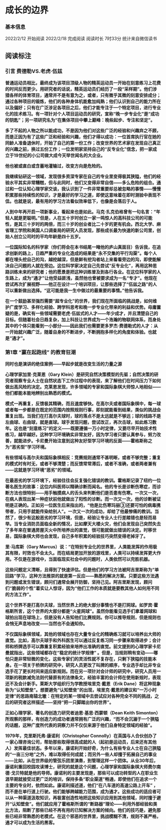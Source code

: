 # 成长的边界
### 基本信息
2022/2/12 开始阅读
2022/2/18 完成阅读
阅读时长 7时33分 统计来自微信读书

## 阅读标注

### 引言 费德勒VS.老虎·伍兹

**普通运动员相比，最终成为该项目顶级人物的精英运动员一开始在刻意练习上花费的时间反而更少。用研究者的话说，精英运动员们经历了一段“采样期”。他们涉猎各样的体育项目，通常并不是有意为之，或者，只有微乎其微的刻意安排成分；通过各种项目的锻炼，他们的各种身体机能愈加纯熟；他们认识到自己的能力所在以及偏好；只有在广泛涉足各项目之后，他们才能专注于一个特定项目，进行专业化的技术练习。有一项针对个人项目运动员的研究，宣称“晚一步专业化”是“成功的钥匙”；另一项研究名为“在集体项目中攀上巅峰：晚些起步、专注和坚定”。**

**多了不起的人物之所以能成功，不是因为他们对这些广泛的经验和兴趣弃之不顾，而是正因为有了这些广泛和经验和兴趣，他们才得以成功：一位首席执行官在她的同龄人准备退休时，开始了自己的第一份工作；改变世界的艺术家在发现自己真正的兴趣之前，换过五份工作；一位发明家坚持自己的“反专业化”信念，把一家成立于19世纪的小公司做大成今天举世闻名的大企业。**

**他也被或直白或含蓄地灌输过，改变方向是危险的。**

**我继续钻研这一领域，发现很多资深专家在自己的专业里变得极其狭隘，他们的经验水平其实非常糟糕，但与此同时，他们又变得非常自信——多么危险的组合。通过和一位认知心理学家交谈，我认识到了一件非常重要却总被忽略的事情——慢慢积累那些持续性的知识，才是最好的学习之道，即使这意味着在即时测验中表现不佳。也就是说，最有用的学习方法看似效率低下，也像是会落后于人。**

**人到中年再开启一项新事业，看起来也是如此。马克·扎克伯格曾有一句名言：“年轻人就是更聪明。”但是，人在五十岁时创立一家一鸣惊人的高科技公司的可能性，是其三十岁时的两倍，而三十岁的创业者比二十岁的更有机会。西北大学、麻省理工学院和美国人口调查局的研究人员发现，那些成长最为快速的新公司里，创始人创立公司时的平均年龄是四十五岁。**

**一位国际知名的科学家（你们将会在本书结尾一睹他的庐山真面目）告诉我，在追求创新的路上，日趋严重的专业化造成的结果是“永不交集的平行沟渠”。每个人都在埋头挖自己的沟，越挖越深，但是鲜有挖沟者站上来看看旁边的沟，即使能解决自己问题的人就在旁边。这位科学家决定自己先尝试“反专业化”，再用这种思路训练未来的研究者；他的愿景是把这种训练普及到各行各业。在这位科学家的人生路上，成为“通才”让他受益匪浅，虽然他也曾被要求成为一名“专才”。他现在尝试再次扩展视野——他正在设计一个培训项目，让那些选择了“伍兹之路”的人可以重新做出选择。“这可能是我一生中做过的最重要的事情。”他告诉我。**

**在一个鼓励甚至强烈需要“超专业化”的世界，我们现在所面临的挑战是，如何维护广度学习、多样化经验、跨学科思考和晚一步专业化带来的利益和优势。毋庸置疑的是，确实有一些领域需要老虎·伍兹式的人才——年少成才，并且清楚自己的目标。但随着社会日趋复杂，加上科技让世界成为一个浩瀚的物联网体系，而身处其中的个体只能看到一小部分——因此我们也需要更多罗杰·费德勒式的人才：从一开始就兴趣广泛，随着自身的不断进步，不断拥抱多样化的角度和体验。也就是“通才”。**

### 第1章 “赢在起跑线” 的教育狂潮

**同时也是演讲的绝佳案例——早起步就是改变生活的力量之源**

**心理学家加里·克莱恩（Gary Klein）是研究自然决策模型的先驱；自然决策的研究者观察专业人士在自然状态下工作过程中的表现，来了解他们在时间压力下如何做出高风险的决定。克莱恩发现，许多领域的专家和国际象棋大师惊人地相似——他们都能本能地辨别出熟悉的模式。**

**模式一再重复，反馈极其精确，而且速度够快。在高尔夫或者国际象棋中，每一球或者每一步都是在既定的范围内按照规则行事，即刻就能看到结果，类似的挑战会重复出现。当我们在打高尔夫球时，球的落点不是太远就是不够远；球的线路不是左曲球、右曲球，就是直球。球手发现问题，尝试改正，再次击球，如此练习数年。这也是“刻意练习”的定义——既要遵循一万小时定律，又要尽早开始技术性练习，越早越好。这种学习环境确实非常友好，因为学习者只要认真参与，努力改善，就能进步。卡尼曼开始注意到这种友好型学习环境的反面——霍格斯称之为“恶劣型”学习环境。**

**有些领域与高尔夫和国际象棋相反：竞赛规则通常不甚明晰，或者不够完整；重复的模式时有时无，或者不够清楚；而反馈常常滞后，或者不准确，或者两者兼有——这就是学习环境“恶劣”的领域。**

**在最恶劣的学习环境下，经验往往会反复强化错误的教训。霍格斯记录了纽约一位著名医生的故事：这位内科医师以精确诊断而闻名。他的专长是诊断伤寒症，而诊断方法也很特别——用手触摸病人的舌头来判断他们是否患有伤寒。一次又一次，在病人表现出某一种症状前他就做出了阳性的诊断。而一次又一次，他的诊断被证明是正确的。正如另一位医生后来指出的，“他是比伤寒玛丽③还要可怕的病毒携带者，只用手就能传染给别人”。一次又一次的成功，却给了他最惨痛的教训。当然了，很少有这般恶劣的学习环境，但是，经验让专业人士行差踏错也是轻而易举。当专业消防员面临全新的情况，比如摩天大楼火灾，他们会发现自己突然失去了多年来在普通房屋灭火中所培养出的直觉，很可能就做出错误的决定。时移世易，国际象棋大师也会发现，自己多年积累的经验技巧突然变得老掉牙了。**

**里·马库斯（Gary Marcus）说：“在特别专业化的世界里，人类能发挥的作用极其有限，时效也不会太久。而在结局更加开放的游戏里，人类可以持续发挥更大作用。不仅是在游戏中，当面临现实社会中的问题时，人类依然可以完胜机器。**

**这些问题定义清晰，且得到了快速评估。但是他们的学习方法被阿吉里斯称为“单回路”学习，这种方法推崇的就是第一反应——熟悉的解决方案。只要这些方法遇到问题或发生错误，顾问们通常会展开防御，坚持己见。阿吉里斯发现，顾问们“脆弱的个性”着实让人惊讶，因为“他们工作的本质就是要教其他人如何用不同的方法工作”。**

**这个世界不是打高尔夫球，当然世界上的绝大部分事情也不是打网球。如罗宾·霍格斯所言，这个世界的大部分都是“火星网球”。虽然你能看见选手们拿着网球和球拍出现在球场上，但是没有人告知他们比赛规则。你可以推导规则，但是规则也会悄无声息地改变——当然也不会通知你。**

**不仅国际象棋领域，其他的领域也存在大量专业化的精确练习就可以培养出大师的直觉。比如，高尔夫球手和外科医生可以通过反复练习同一步骤来取得进步；会计师和桥牌选手可以靠重复积累经验来培养出准确的直觉。前文提到的心理学家卡尼曼就指出，这些领域都存在“稳定的统计学规律” 。但是，当规则稍有变动——哪怕只是非常轻微的变化，这些专家们的灵活性就不复存在，只剩下狭隘的技能本身。在一项关于桥牌的研究中，研究人员更改了叫牌的顺序，专业选手却比非专业选手花了更长时间来适应新规则。而在另一项针对会计师的研究中，研究人员用一项新的税款减免法则代替原有的法律条文，经验丰富的会计师在使用新规时，表现还不及会计新手。莱斯大学组织行为学教授埃里克·戴恩（Erik Dane）将这种现象称为“认知壁垒”。想要避免“认知壁垒”的出现，埃里克·戴恩的建议和“一万小时定律”的思路南辕北辙：在特定的某一领域中去尝试应对各种完全不同的挑战，之后的研究者这样描述——坚持“把一只脚踏出你的世界”。**

**正如心理学家、著名的创造力研究者迪恩·基思·西蒙顿（Dean Keith Simonton）所观察的那样，有创造力的成功者通常拥有广泛的兴趣，“而不会沉溺于一个狭隘的话题，这种广度所代表的洞察力并不仅仅来源于他们自身特定领域的经验”。**

**1979年，克里斯托弗·康诺利（Christopher Connolly）在英国与人合伙创办了一家心理咨询公司，帮助那些取得很高成就的人（起初是运动员，后来还有其他人）发挥最佳状态。多年以来，康诺利开始好奇，为什么有些专业人士在自己狭隘的“一亩三分地”之外，难以取得任何成就；而另外一些人却擅于拓展自己的事业——比如，从在世界级的管弦乐团里演奏，到管理这样一个团体。从业30年后，康诺利重回校园攻读博士，研究的就是这个问题，心理学家和国际象棋大师费尔南德·戈贝特就是他的导师。康诺利的主要发现是，那些可以成功转型的人在职业生涯早期就接受过更广泛的培训，保持多条“职业渠道”畅通，即使他们在追求一个主要的专业时，依然如此。康诺利描述道，他们“在八车道的高速公路上开车” ，而不是在单行道上行驶。他们能够跨越能力范围，成为通才。这些成功的适应者可以从一种渠道汲取知识，再极富创造性地把这些知识应用到其他领域，同时擅于避开“认知壁垒”。他们就应用了霍格斯所谓的“断路器”理论——利用外部经验和类比方法，阻断了那些已经不再有用的已知解决方案的倾向。他们的技巧是，避免那些已经非常熟悉的老模式。在这个邪恶的世界里，挑战模糊不清，规则不甚严格，通才可以成为生活的黑客。**

